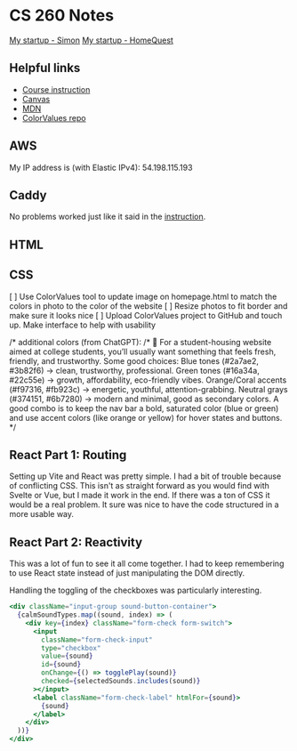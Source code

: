 # CS 260 Notes

[My startup - Simon](https://simon.cs260.click)
[My startup - HomeQuest](https://startup.homequest.click)

## Helpful links

- [Course instruction](https://github.com/webprogramming260)
- [Canvas](https://byu.instructure.com)
- [MDN](https://developer.mozilla.org)
- [ColorValues repo]()

## AWS

My IP address is (with Elastic IPv4): 54.198.115.193

## Caddy

No problems worked just like it said in the [instruction](https://github.com/webprogramming260/.github/blob/main/profile/webServers/https/https.md).

## HTML


## CSS

[ ] Use ColorValues tool to update image on homepage.html to match the colors in photo to the color of the website
[ ] Resize photos to fit border and make sure it looks nice
[ ] Upload ColorValues project to GitHub and touch up. Make interface to help with usability

 /* additional colors (from ChatGPT):
  /* 🎨 For a student-housing website aimed at college students, you’ll usually want something that feels fresh, friendly, and trustworthy. Some good choices:
  Blue tones (#2a7ae2, #3b82f6) → clean, trustworthy, professional.
  Green tones (#16a34a, #22c55e) → growth, affordability, eco-friendly vibes.
  Orange/Coral accents (#f97316, #fb923c) → energetic, youthful, attention-grabbing.
  Neutral grays (#374151, #6b7280) → modern and minimal, good as secondary colors.
A good combo is to keep the nav bar a bold, saturated color (blue or green) and use accent colors (like orange or yellow) for hover states and buttons. */
  

## React Part 1: Routing

Setting up Vite and React was pretty simple. I had a bit of trouble because of conflicting CSS. This isn't as straight forward as you would find with Svelte or Vue, but I made it work in the end. If there was a ton of CSS it would be a real problem. It sure was nice to have the code structured in a more usable way.

## React Part 2: Reactivity

This was a lot of fun to see it all come together. I had to keep remembering to use React state instead of just manipulating the DOM directly.

Handling the toggling of the checkboxes was particularly interesting.

```jsx
<div className="input-group sound-button-container">
  {calmSoundTypes.map((sound, index) => (
    <div key={index} className="form-check form-switch">
      <input
        className="form-check-input"
        type="checkbox"
        value={sound}
        id={sound}
        onChange={() => togglePlay(sound)}
        checked={selectedSounds.includes(sound)}
      ></input>
      <label className="form-check-label" htmlFor={sound}>
        {sound}
      </label>
    </div>
  ))}
</div>
```
